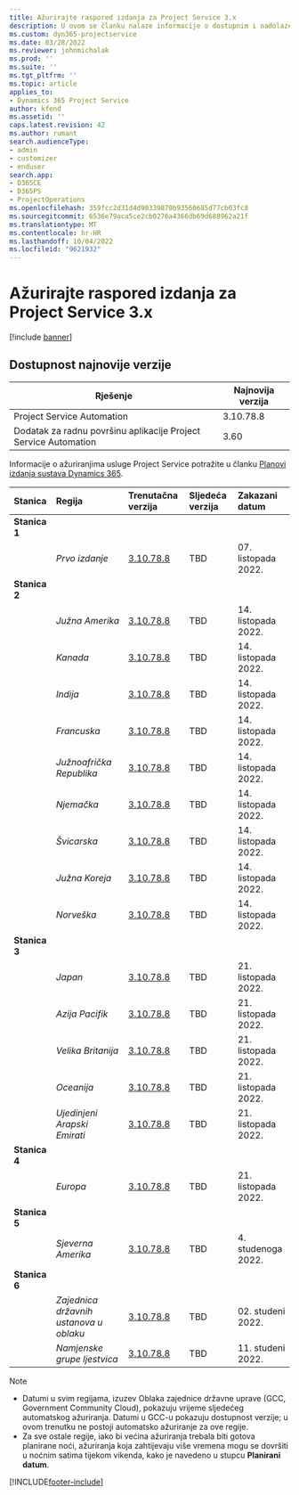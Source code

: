 ```yaml
---
title: Ažurirajte raspored izdanja za Project Service 3.x
description: U ovom se članku nalaze informacije o dostupnim i nadolazećim izdanjima aplikacije Dynamics 365 Project Service Automation.
ms.custom: dyn365-projectservice
ms.date: 03/28/2022
ms.reviewer: johnmichalak
ms.prod: ''
ms.suite: ''
ms.tgt_pltfrm: ''
ms.topic: article
applies_to:
- Dynamics 365 Project Service
author: kfend
ms.assetid: ''
caps.latest.revision: 42
ms.author: rumant
search.audienceType:
- admin
- customizer
- enduser
search.app:
- D365CE
- D365PS
- ProjectOperations
ms.openlocfilehash: 359fcc2d31d4d90339870b93560685d77cb03fc8
ms.sourcegitcommit: 6536e79aca5ce2cb0276a4366db69d688962a21f
ms.translationtype: MT
ms.contentlocale: hr-HR
ms.lasthandoff: 10/04/2022
ms.locfileid: "9621932"
---
```

# <a name="update-release-schedule-for-project-service-3x"></a>Ažurirajte raspored izdanja za Project Service 3.x

[!include [banner](../includes/psa-now-project-operations.md)]

## <a name="latest-version-availability"></a>Dostupnost najnovije verzije

| Rješenje  | Najnovija verzija |
|-------|----|
| Project Service Automation    | 3.10.78.8 |
| Dodatak za radnu površinu aplikacije Project Service Automation                | 3.60          |

Informacije o ažuriranjima usluge Project Service potražite u članku [Planovi izdanja sustava Dynamics 365](/dynamics365/release-plans/). 

| Stanica  | Regija | Trenutačna verzija | Sljedeća verzija |  Zakazani datum
| :---   | :---   | :---   | :---   |:---   |         
|<strong>Stanica 1</strong> | |  |  | |
| | <i>Prvo izdanje</i> | [3.10.78.8](whats-new-ur-47.md)| TBD | 07. listopada 2022.
|<strong>Stanica 2</strong> | |  |  | |
| | <i>Južna Amerika</i> | [3.10.78.8](whats-new-ur-47.md) | TBD | 14. listopada 2022.
| | <i>Kanada</i> | [3.10.78.8](whats-new-ur-47.md) | TBD | 14. listopada 2022.
| | <i>Indija</i> | [3.10.78.8](whats-new-ur-47.md) | TBD | 14. listopada 2022.
| | <i>Francuska</i> | [3.10.78.8](whats-new-ur-47.md) | TBD | 14. listopada 2022.
| | <i>Južnoafrička Republika</i> | [3.10.78.8](whats-new-ur-47.md) | TBD | 14. listopada 2022.
| | <i>Njemačka</i> | [3.10.78.8](whats-new-ur-47.md) | TBD | 14. listopada 2022.
| | <i>Švicarska</i> | [3.10.78.8](whats-new-ur-47.md) | TBD | 14. listopada 2022.
| | <i>Južna Koreja</i> | [3.10.78.8](whats-new-ur-47.md) | TBD | 14. listopada 2022.
| | <i>Norveška</i> | [3.10.78.8](whats-new-ur-47.md) | TBD | 14. listopada 2022.
|<strong>Stanica 3</strong> | |  |  | |
| | <i>Japan</i> | [3.10.78.8](whats-new-ur-47.md) | TBD | 21. listopada 2022.
| | <i>Azija Pacifik</i> | [3.10.78.8](whats-new-ur-47.md) | TBD | 21. listopada 2022.
| | <i>Velika Britanija</i> | [3.10.78.8](whats-new-ur-47.md) | TBD | 21. listopada 2022.
| | <i>Oceanija</i> | [3.10.78.8](whats-new-ur-47.md) | TBD | 21. listopada 2022.
| | <i>Ujedinjeni Arapski Emirati</i> | [3.10.78.8](whats-new-ur-47.md) | TBD | 21. listopada 2022.
|<strong>Stanica 4</strong> | |  |  | |
| | <i>Europa</i> | [3.10.78.8](whats-new-ur-47.md) | TBD | 21. listopada 2022.
|<strong>Stanica 5</strong> | |  |  | |
| | <i>Sjeverna Amerika</i> | [3.10.78.8](whats-new-ur-47.md) | TBD | 4. studenoga 2022.
|<strong>Stanica 6</strong> | |  |  | |
| | <i>Zajednica državnih ustanova u oblaku</i> | [3.10.78.8](whats-new-ur-47.md) | TBD | 02. studeni 2022.
| | <i>Namjenske grupe ljestvica</i> | [3.10.78.8](whats-new-ur-47.md) | TBD | 11. studeni 2022.




>[!Note]
> - Datumi u svim regijama, izuzev Oblaka zajednice državne uprave (GCC, Government Community Cloud), pokazuju vrijeme sljedećeg automatskog ažuriranja. Datumi u GCC-u pokazuju dostupnost verzije; u ovom trenutku ne postoji automatsko ažuriranje za ove regije.
> - Za sve ostale regije, iako bi većina ažuriranja trebala biti gotova planirane noći, ažuriranja koja zahtijevaju više vremena mogu se dovršiti u noćnim satima tijekom vikenda, kako je navedeno u stupcu **Planirani datum**.


[!INCLUDE[footer-include](../includes/footer-banner.md)]
